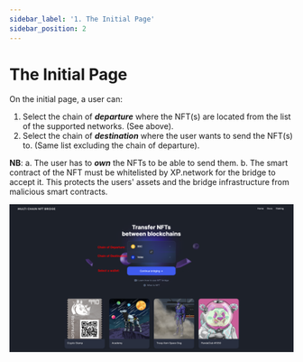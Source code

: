 ```yaml
---
sidebar_label: '1. The Initial Page'
sidebar_position: 2
---
```


# The Initial Page

On the initial page, a user can:
1. Select the chain of ***departure*** where the NFT(s) are located from the list of the supported networks. (See above).
2. Select the chain of ***destination*** where the user wants to send the NFT(s) to. (Same list excluding the chain of departure).

**NB**: 
    a. The user has to ***own*** the NFTs to be able to send them.
    b. The smart contract of the NFT must be whitelisted by XP.network for the bridge to accept it. This protects the users' assets and the bridge infrastructure from malicious smart contracts.

![Initial Page](../../static/assets/1.png)